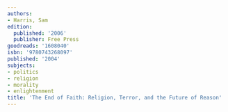 ```yaml
---
authors:
- Harris, Sam
edition:
  published: '2006'
  publisher: Free Press
goodreads: '1608040'
isbn: '9780743268097'
published: '2004'
subjects:
- politics
- religion
- morality
- enlightenment
title: 'The End of Faith: Religion, Terror, and the Future of Reason'
---
```


